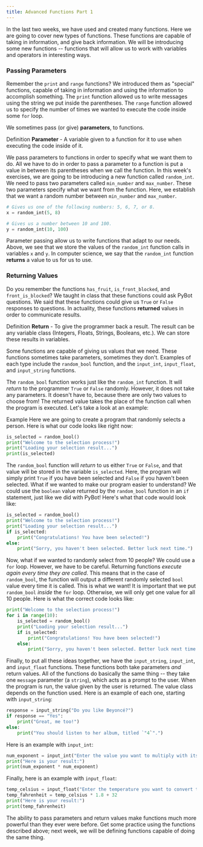 ```yaml
---
title: Advanced Functions Part 1
---
```


In the last two weeks, we have used and created many functions. Here we are going to cover new types of functions. These functions are capable of taking in information, and give back information. We will be introducing some new functions -- functions that will allow us to work with variables and operators in interesting ways.

<a class="anchor-offset" id="passing-parameters" href="#passing-parameters"></a>
### Passing Parameters

Remember the `print` and `range` functions? We introduced them as "special" functions, capable of taking in information and using the information to accomplish something. The `print` function allowed us to write messages using the string we put inside the parentheses. The `range` function allowed us to specify the number of times we wanted to execute the code inside some `for` loop.

We sometimes pass (or give) **parameters**, to functions.

<div class="definition-section" markdown="1">

<span class="definition-title">Definition</span>
**Parameter** - A variable given to a function for it to use when executing the code inside of it.

</div>

We pass parameters to functions in order to specify what we want them to do. All we have to do in order to pass a parameter to a function is put a value in between its parentheses when we call the function. In this week's exercises, we are going to be introducing a new function called `random_int`. We need to pass two parameters called `min_number` and `max_number`. These two parameters specify what we want from the function. Here, we establish that we want a random number between `min_number` and `max_number`.

```python
# Gives us one of the following numbers: 5, 6, 7, or 8. 
x = random_int(5, 8)

# Gives us a number between 10 and 100.
y = random_int(10, 100)
```

Parameter passing allow us to write functions that adapt to our needs. Above, we see that we store the values of the `random_int` function calls in variables `x` and `y`. In computer science, we say that the `random_int` function **returns** a value to us for us to use.

<a class="anchor-offset" id="returning-values" href="#returning-values"></a>
### Returning Values


Do you remember the functions `has_fruit`, `is_front_blocked`, and `front_is_blocked`? We taught in class that these functions could ask PyBot questions. We said that these functions could give us `True` or `False` responses to questions. In actuality, these functions **returned** values in order to communicate results.


<div class="definition-section" markdown="1">

<span class="definition-title">Definition</span>
**Return** - To give the programmer back a result. The result can be any variable class (Integers, Floats, Strings, Booleans, etc.). We can store these results in variables.

</div>

Some functions are capable of giving us values that we need. These functions sometimes take parameters, sometimes they don't. Examples of each type include the `random_bool` function, and the `input_int`, `input_float`, and `input_string` functions.

The `random_bool` function works just like the `random_int` function. It will _return_ to the programmer `True` or `False` randomly. However, it does not take any parameters. It doesn't have to, because there are only two values to choose from! The returned value takes the place of the function call when the program is executed. Let's take a look at an example:


<div class="example-section" markdown="1">

<span class="example-title">Example</span>
Here we are going to create a program that randomly selects a person. Here is what our code looks like right now:

```python
is_selected = random_bool()
print("Welcome to the selection process!")
print("Loading your selection result...")
print(is_selected)
```

The `random_bool` function will _return_ to us either `True` or `False`, and that value will be stored in the variable `is_selected`. Here, the program will simply print `True` if you have been selected and `False` if you haven't been selected. What if we wanted to make our program easier to understand? We could use the `boolean` value returned by the `random_bool` function in an `if` statement, just like we did with PyBot! Here's what that code would look like:

```python
is_selected = random_bool()
print("Welcome to the selection process!")
print("Loading your selection result...")
if is_selected:
    print("Congratulations! You have been selected!")
else:
    print("Sorry, you haven't been selected. Better luck next time.")
```

Now, what if we wanted to randomly select from 10 people? We could use a `for` loop. However, we have to be careful. Returning functions _execute again every time they are called_. This means that in the case of `random_bool`, the function will output a different randomly selected `bool` value every time it is called. This is what we want! It is important that we put `random_bool` _inside_ the `for` loop. Otherwise, we will only get one value for all 10 people. Here is what the correct code looks like:

```python
print("Welcome to the selection process!")
for i in range(10):
    is_selected = random_bool()
    print("Loading your selection result...")
    if is_selected:
        print("Congratulations! You have been selected!")
    else:
        print("Sorry, you haven't been selected. Better luck next time.")  
```
</div>

Finally, to put all these ideas together, we have the `input_string`, `input_int`, and `input_float` functions. These functions both take parameters _and_ return values. All of the functions do basically the same thing -- they take one `message` parameter (a `string`), which acts as a prompt to the user. When the program is run, the value given by the user is returned. The value class depends on the function used. Here is an example of each one, starting with `input_string`:

```python
response = input_string("Do you like Beyoncé?")
if response == "Yes":
    print("Great, me too!")
else:
    print("You should listen to her album, titled `"4`".")
```

Here is an example with `input_int`:

```python
num_exponent = input_int("Enter the value you want to multiply with itself:")
print("Here is your result:")
print(num_exponent * num_exponent)
```

Finally, here is an example with `input_float`:

```python
temp_celsius = input_float("Enter the temperature you want to convert to Fahrenheit:")
temp_fahrenheit = temp_celsius * 1.8 + 32
print("Here is your result:")
print(temp_fahrenheit)
```

The ability to pass parameters and return values make functions much more powerful than they ever were before. Get some practice using the functions described above; next week, we will be defining functions capable of doing the same thing.